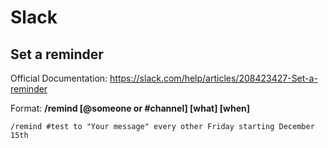 # Slack

## Set a reminder

Official Documentation: <https://slack.com/help/articles/208423427-Set-a-reminder>

Format: **/remind [@someone or #channel] [what] [when]**

```text
/remind #test to "Your message" every other Friday starting December 15th
```
